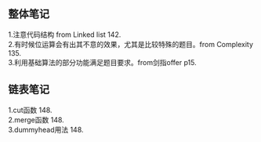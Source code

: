 ## 整体笔记
1.注意代码结构 from Linked list 142.<br>
2.有时候位运算会有出其不意的效果，尤其是比较特殊的题目。from Complexity 135.<br>
3.利用基础算法的部分功能满足题目要求。from剑指offer p15.
## 链表笔记
1.cut函数 148.<br>
2.merge函数 148.<br>
3.dummyhead用法 148.<br>
